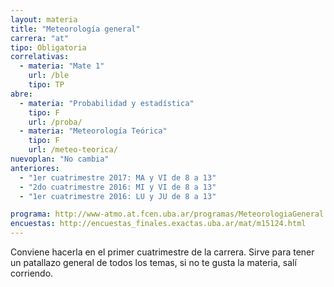```yaml
---
layout: materia
title: "Meteorología general"
carrera: "at"
tipo: Obligatoria
correlativas: 
  - materia: "Mate 1"
    url: /ble
    tipo: TP
abre:
  - materia: "Probabilidad y estadística"
    tipo: F
    url: /proba/
  - materia: "Meteorología Teórica"
    tipo: F
    url: /meteo-teorica/
nuevoplan: "No cambia"
anteriores:
  - "1er cuatrimestre 2017: MA y VI de 8 a 13"
  - "2do cuatrimestre 2016: MI y VI de 8 a 13"
  - "1er cuatrimestre 2016: LU y JU de 8 a 13" 

programa: http://www-atmo.at.fcen.uba.ar/programas/MeteorologiaGeneral.pdf
encuestas: http://encuestas_finales.exactas.uba.ar/mat/m15124.html
---
```


Conviene hacerla en el primer cuatrimestre de la carrera. Sirve para tener un patallazo general de todos los temas, si no te gusta la materia, salí corriendo.
